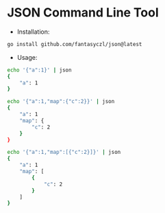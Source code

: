# JSON Command Line Tool

* Installation:

```bash
go install github.com/fantasyczl/json@latest
```

* Usage:

```bash
echo '{"a":1}' | json
{
    "a": 1
}

echo '{"a":1,"map":{"c":2}}' | json
{
    "a": 1
    "map": {
        "c": 2
    }
}

echo '{"a":1,"map":[{"c":2}]}' | json                                                                                                     ✭
{
    "a": 1
    "map": [
        {
            "c": 2
        }
    ]
}
```
